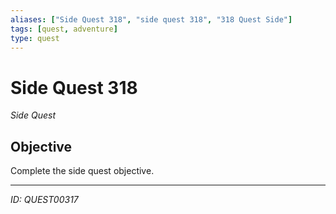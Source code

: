 ```yaml
---
aliases: ["Side Quest 318", "side quest 318", "318 Quest Side"]
tags: [quest, adventure]
type: quest
---
```


# Side Quest 318

*Side Quest*

## Objective
Complete the side quest objective.

---
*ID: QUEST00317*